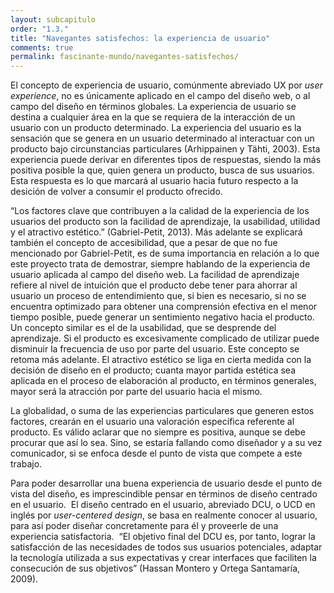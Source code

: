 ```yaml
---
layout: subcapitulo
order: "1.3."
title: "Navegantes satisfechos: la experiencia de usuario"
comments: true
permalink: fascinante-mundo/navegantes-satisfechos/
---
```


El concepto de experiencia de usuario, comúnmente abreviado UX por _user experience_, no es únicamente aplicado en el campo del diseño web, o al campo del diseño en términos globales. La experiencia de usuario se destina a cualquier área en la que se requiera de la interacción de un usuario con un producto determinado. La experiencia del usuario es la sensación que se genera en un usuario determinado
al interactuar con un producto bajo circunstancias particulares (Arhippainen y Tähti, 2003). Esta experiencia puede derivar en diferentes tipos de respuestas, siendo la más positiva posible la que, quien genera un producto, busca de sus usuarios. Esta respuesta es lo que marcará al usuario hacia futuro respecto a la desición de volver a consumir el producto ofrecido.

“Los factores clave que contribuyen a la calidad de la experiencia de los usuarios del producto son la facilidad de aprendizaje, la usabilidad, utilidad y el atractivo estético.” (Gabriel-Petit, 2013). Más adelante se explicará también el concepto de accesibilidad, que a pesar de que no fue mencionado por Gabriel-Petit, es de suma importancia en relación a lo que este proyecto trata de demostrar, siempre hablando de la experiencia de usuario aplicada al campo del diseño web. La facilidad de aprendizaje refiere al nivel de intuición que el producto debe tener para ahorrar al usuario un proceso de entendimiento que, si bien es necesario, si no se encuentra optimizado para obtener una comprensión efectiva en el menor tiempo posible, puede generar un sentimiento negativo hacia el producto. Un concepto similar es el de la usabilidad, que se desprende del aprendizaje. Si el producto es excesivamente complicado de utilizar puede disminuir la frecuencia de uso por parte del usuario. Este concepto se retoma más adelante. El atractivo estético se liga en cierta medida con la decisión de diseño en el producto; cuanta mayor partida estética sea aplicada en el proceso de elaboración al producto, en términos generales, mayor será la atracción por parte del usuario hacia el mismo.

La globalidad, o suma de las experiencias particulares que generen estos factores, crearán en el usuario una valoración específica referente al producto. Es válido aclarar que no siempre es positiva, aunque se debe procurar que así lo sea. Sino, se estaría fallando como diseñador y a su vez comunicador, si se enfoca desde el punto de vista que compete a este trabajo.

Para poder desarrollar una buena experiencia de usuario desde el punto de vista del diseño, es imprescindible pensar en términos de diseño centrado en el usuario.  El diseño centrado en el usuario, abreviado DCU, o UCD en inglés por _user-centered design_, se basa en realmente conocer al usuario, para así poder diseñar concretamente para él y proveerle de una experiencia satisfactoria.  “El objetivo final del DCU es, por tanto, lograr la satisfacción de las necesidades de todos sus usuarios potenciales, adaptar la tecnología utilizada a sus expectativas y crear interfaces que faciliten la consecución de sus objetivos” (Hassan Montero y Ortega Santamaría, 2009).
